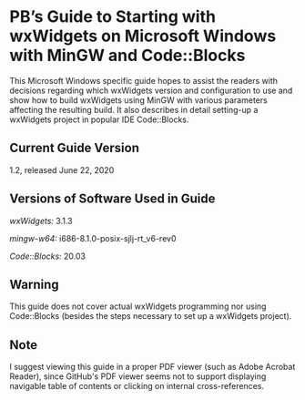 PB’s Guide to Starting with wxWidgets on Microsoft Windows with MinGW and Code::Blocks
===============

This Microsoft Windows specific guide hopes to assist the readers
with decisions regarding which wxWidgets version and configuration
to use and show how to build wxWidgets using MinGW with various 
parameters affecting the resulting build. It also describes in 
detail setting-up a wxWidgets project in popular IDE Code::Blocks.

Current Guide Version
---------------
1.2, released June 22, 2020


Versions of Software Used in Guide
---------------
*wxWidgets:* 3.1.3

*mingw-w64:* i686-8.1.0-posix-sjlj-rt_v6-rev0

*Code::Blocks:* 20.03


Warning
---------------
This guide does not cover actual wxWidgets programming nor using Code::Blocks 
(besides the steps necessary to set up a wxWidgets project).

Note
---------------
I suggest viewing this guide in a proper PDF viewer (such as Adobe Acrobat Reader),
since GitHub's PDF viewer seems not to support displaying navigable
table of contents or clicking on internal cross-references.